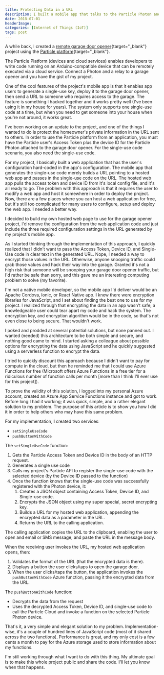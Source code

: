 ```yaml
---
title: Protecting Data in a URL
description: I built a mobile app that talks to the Particle Photon and I wrote this article to describe the steps I took to hide the Particle API Token and device ID in cloud API URLs.
date: 2018-07-01
headerImage: 
categories: [Internet of Things (IoT)]
tags: post
---
```


A while back, I created a [remote garage door opener](https://github.com/johnwargo/garage-controller-particle-simple){target="_blank"} project using the [Particle platform](https://www.particle.io/){target="_blank"}.

The Particle Platform (devices and cloud services) enables developers to write code running on an Arduino-compatible device that can be remotely executed via a cloud service. Connect a Photon and a relay to a garage opener and you have the gist of my project.

One of the cool features of the project's mobile app is that it enables app users to generate a single-use key, deploy it to the garage door opener, then send a URL to someone who requires access to the garage. The feature is something I hacked together and it works pretty well (I've been using it in my house for years). The system only supports one single-use code at a time, but when you need to get someone into your house when you're not around, it works great.

I've been working on an update to the project, and one of the things I wanted to do is protect the homeowner's private information in the URL sent to others. In order to use the Particle platform from an application, you must have the Particle user's Access Token plus the device ID for the Particle Photon attached to the garage door opener. For the single-use code scenario, you also need the single-use code.

For my project, I basically built a web application that has the user's configuration hard-coded in the app's configuration. The mobile app that generates the single-use code merely builds a URL pointing to a hosted web app and passes in the single-use code on the URL. The hosted web app pulls the access token and device ID from it's local config file, and it's all ready to go. The problem with this approach is that it requires the user to modify a web app and host it somewhere in order to deploy the project. Now, there are a few places where you can host a web application for free, but it's still too complicated for many users to configure, setup and deploy the web app. I needed a better way.

I decided to build my own hosted web page to use for the garage opener project, I'd remove the configuration from the web application code and just include the three required configuration settings in the URL generated by my project's mobile app.

As I started thinking through the implementation of this approach, I quickly realized that I didn't want to pass the Access Token, Device ID, and Single-Use code in clear text in the generated URL. Nope, I needed a way to encrypt those values in the URL. Otherwise, anyone snooping traffic could grab those values and hack their way into the garage. Granted it's not a high risk that someone will be snooping your garage door opener traffic, but I'd rather be safe than sorry, and this gave me an interesting computing problem to solve (my favorite).

I'm not a native mobile developer, so the mobile app I'd deliver would be an Apache Cordova, Ionic, or React Native app. I knew there were encryption libraries for JavaScript, and I set about finding the best one to use for my project. I realized through that encrypting the data in an app wasn't safe, a knowledgeable user could tear apart my code and hack the system. The encryption key, and encryption algorithm would be in the code, so that's not even close to being secure. That wouldn't work.

I poked and prodded at several potential solutions, but none panned out. I wanted (needed) this architecture to be both simple and secure, and nothing good came to mind. I started asking a colleague about possible options for encrypting the data using JavaScript and he quickly suggested using a serverless function to encrypt the data.

I tried to quickly discount this approach because I didn't want to pay for compute in the cloud, but then he reminded me that I could use Azure Functions for free (Microsoft offers Azure Functions in a free tier for a ridiculous number of function calls per month [more than I think I'll ever use for this project]).

To prove the validity of this solution, I logged into my personal Azure account, created an Azure App Service Functions instance and got to work. Before long I had it working; it was quick, simple, and a rather elegant solution to my problem. The purpose of this article is to show you how I did it in order to help others who may have this same problem.

For my implementation, I created two services:

* `setSingleUseCode`
* `pushButtonWithCode`

The `setSingleUseCode` function:

1. Gets the Particle Access Token and Device ID in the body of an HTTP request.
2. Generates a single use code
3. Calls my project's Particle API to register the single-use code with the selected device (by the Device ID passed to the function)
4. Once the function knows that the single-use code was successfully registered with the Photon device, it:
    1. Creates a JSON object containing Access Token, Device ID, and Single-use code.
    2. Encrypts the JSON object using my super special, secret encrypting key.
    3. Builds a URL for my hosted web application, appending the encrypted data as a parameter in the URL.
    4. Returns the URL to the calling application.

The calling application copies the URL to the clipboard, enabling the user to open and email or SMS message, and paste the URL in the message body.  

When the receiving user invokes the URL, my hosted web application opens, then:

1. Validates the format of the URL (that the encrypted data is there).
2. Displays a button the user clicks/taps to open the garage door.
3. When the user clicks/taps the button, the application invokes the `pushButtonWithCode` Azure function, passing it the encrypted data from the URL.

The `pushButtonWithCode` function:

* Decrypts the data from the request
* Uses the decrypted Access Token, Device ID, and single-use code to call the Particle Cloud and invoke a function on the selected Particle Photon device.

That's it, a very simple and elegant solution to my problem. Implementation-wise, it's a couple of hundred lines of JavaScript code (most of it shared across the two functions). Performance is great, and my only cost is a few cents a month to pay for the Azure storage used to store information about my functions.

I'm still working through what I want to do with this thing. My ultimate goal is to make this whole project public and share the code. I'll let you know when that happens.